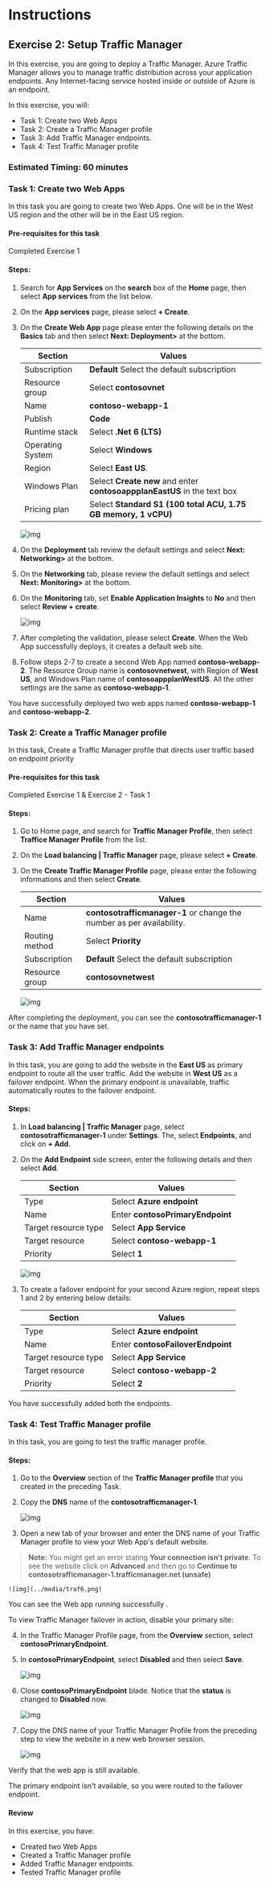 # Instructions

## Exercise 2: Setup Traffic Manager

In this exercise, you are going to deploy a Traffic Manager. Azure Traffic Manager allows you to manage traffic distribution across your application endpoints. Any Internet-facing service hosted inside or outside of Azure is an endpoint.

In this exercise, you will:

+ Task 1: Create two Web Apps
+ Task 2: Create a Traffic Manager profile
+ Task 3: Add Traffic Manager endpoints.
+ Task 4: Test Traffic Manager profile

### Estimated Timing: 60 minutes

### Task 1: Create two Web Apps

In this task you are going to create two Web Apps. One will be in the West US region and the other will be in the East US region.

#### Pre-requisites for this task

Completed Exercise 1

#### Steps:

1. Search for **App Services** on the **search** box of the **Home** page, then select **App services** from the list below.

2. On the **App services** page, please select **+ Create**.

3. On the **Create Web App** page please enter the following details on the **Basics** tab and then select **Next: Deployment>** at the bottom.

    | Section | Values |
    | ------- | ------ |
    | Subscription | **Default** Select the default subscription |
    | Resource group | Select **contosovnet** |
    | Name | **contoso-webapp-1** |
    | Publish | **Code** |
    | Runtime stack | Select **.Net 6 (LTS)** |
    | Operating System | Select **Windows** |
    | Region | Select **East US**. |
    | Windows Plan | Select **Create new** and enter **contosoappplanEastUS** in the text box |
    | Pricing plan | Select **Standard S1 (100 total ACU, 1.75 GB memory, 1 vCPU)** |

    ![img](../media/traf1.png)

4. On the **Deployment** tab review the default settings and select **Next: Networking>** at the bottom.

5. On the **Networking** tab, please review the default settings and select **Next: Monitoring>** at the bottom.

6. On the **Monitoring** tab, set **Enable Application Insights** to **No** and then select **Review + create**.

    ![img](../media/traf2.png)

7. After completing the validation, please select **Create**. When the Web App successfully deploys, it creates a default web site.

8. Follow steps 2-7 to create a second Web App named **contoso-webapp-2**. The Resource Group name is **contosovnetwest**, with Region of **West US**, and Windows Plan name of **contosoappplanWestUS**. All the other settings are the same as **contoso-webapp-1**.

You have successfully deployed two web apps named **contoso-webapp-1** and **contoso-webapp-2**.

### Task 2: Create a Traffic Manager profile

In this task, Create a Traffic Manager profile that directs user traffic based on endpoint priority

#### Pre-requisites for this task

Completed Exercise 1 & Exercise 2 - Task 1

#### Steps:

1. Go to Home page, and search for **Traffic Manager Profile**, then select **Traffice Manager Profile** from the list.

2.  On the **Load balancing | Traffic Manager** page, please select **+ Create**.

3. On the **Create Traffic Manager Profile** page, please enter the following informations and then select **Create**. 

    | Section | Values |
    | ------- | ------ |
    | Name | **contosotrafficmanager-1** or change the number as per availability. |
    | Routing method | Select **Priority** |
    | Subscription | **Default** Select the default subscription |
    | Resource group | **contosovnetwest** |
 
    ![img](../media/az_305-trafficmanager.png)
 
After completing the deployment, you can see the **contosotrafficmanager-1** or the name that you have set.

### Task 3: Add Traffic Manager endpoints

In this task, you are going to add the website in the **East US** as primary endpoint to route all the user traffic. Add the website in **West US** as a failover endpoint. When the primary endpoint is unavailable, traffic automatically routes to the failover endpoint.

#### Steps:

1. In **Load balancing | Traffic Manager** page, select **contosotrafficmanager-1** under **Settings**. The, select **Endpoints**, and click on **+ Add**. 


2. On the **Add Endpoint** side screen, enter the following details and then select **Add**.

    | Section | Values |
    | ------- | ------ |
    | Type | Select **Azure endpoint**  |
    | Name | Enter **contosoPrimaryEndpoint** |
    | Target resource type | Select **App Service** |
    | Target resource | Select **contoso-webapp-1** |
    | Priority | Select **1** |

    ![img](../media/traf4.png)

3. To create a failover endpoint for your second Azure region, repeat steps 1 and 2 by entering below details:

    | Section | Values |
    | ------- | ------ |
    | Type | Select **Azure endpoint**  |
    | Name | Enter **contosoFailoverEndpoint** |
    | Target resource type | Select **App Service** |
    | Target resource | Select **contoso-webapp-2** |
    | Priority | Select **2** |

You have successfully added both the endpoints.

### Task 4: Test Traffic Manager profile

In this task, you are going to test the traffic manager profile.

#### Steps: 

1. Go to the **Overview** section of the **Traffic Manager profile** that you created in the preceding Task.

2. Copy the **DNS** name of the **contosotrafficmanager-1**.

    ![img](../media/traf5.png)

3. Open a new tab of your browser and enter the DNS name of your Traffic Manager profile to view your Web App's default website.

>**Note:** You might get an error stating **Your connection isn't private**. To see the website click on **Advanced** and then go to **Continue to contosotrafficmanager-1.trafficmanager.net (unsafe)**

    ![img](../media/traf6.png)

You can see the Web app running successfully .

To view Traffic Manager failover in action, disable your primary site:

4. In the Traffic Manager Profile page, from the **Overview** section, select **contosoPrimaryEndpoint**.

5. In **contosoPrimaryEndpoint**, select **Disabled** and then select **Save**.

    ![img](../media/traf7.png)

6. Close **contosoPrimaryEndpoint** blade. Notice that the **status** is changed to **Disabled** now.

    ![img](../media/traf8.png)

7. Copy the DNS name of your Traffic Manager Profile from the preceding step to view the website in a new web browser session.

    ![img](../media/traf6.png)

Verify that the web app is still available.

The primary endpoint isn't available, so you were routed to the failover endpoint.

#### Review

In this exercise, you have:

- Created two Web Apps
- Created a Traffic Manager profile
- Added Traffic Manager endpoints.
- Tested Traffic Manager profile



